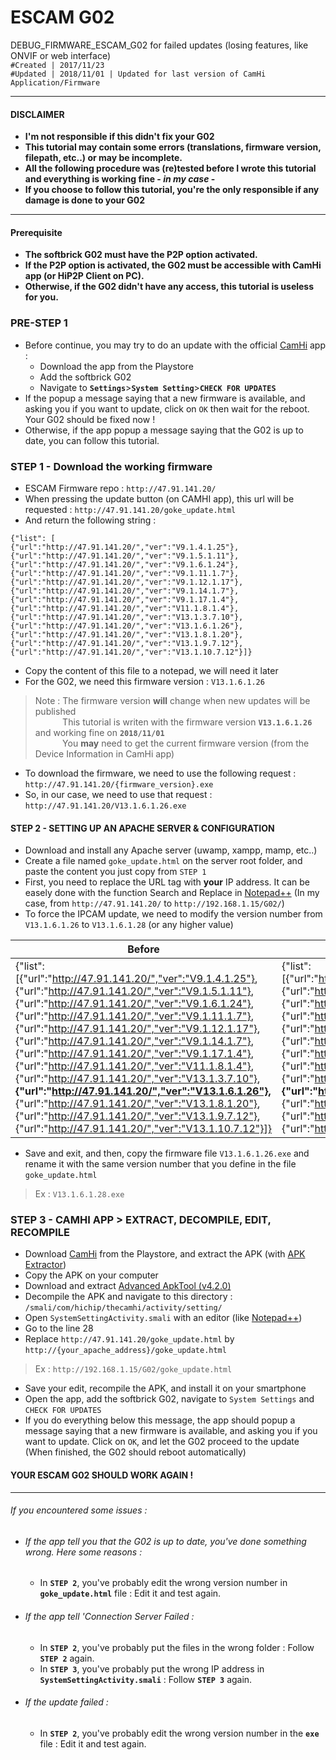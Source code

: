 # ESCAM G02
DEBUG_FIRMWARE_ESCAM_G02 for failed updates (losing features, like ONVIF or web interface)  
`#Created | 2017/11/23`  
`#Updated | 2018/11/01 | Updated for last version of CamHi Application/Firmware`

---
 #### DISCLAIMER
 - **I'm not responsible if this didn't fix your G02**
 - **This tutorial may contain some errors (translations, firmware version, filepath, etc..) or may be incomplete.**  
 - **All the following procedure was (re)tested before I wrote this tutorial and everything is working fine - _in my case_ -** 
 - **If you choose to follow this tutorial, you're the only responsible if any damage is done to your G02**
---

#### Prerequisite
- **The softbrick G02 must have the P2P option activated.**  
- **If the P2P option is activated, the G02 must be accessible with CamHi app (or HiP2P Client on PC).**
- **Otherwise, if the G02 didn't have any access, this tutorial is useless for you.**


### PRE-STEP 1
- Before continue, you may try to do an update with the official [CamHi](https://play.google.com/store/apps/details?id=com.hichip) app :  
	- Download the app from the Playstore  
    - Add the softbrick G02  
    - Navigate to **`Settings`**>**`System Setting`**>**`CHECK FOR UPDATES`**  
- If the popup a message saying that a new firmware is available, and asking you if you want to update, click on `OK` then wait for the reboot. Your G02 should be fixed now !
- Otherwise, if the app popup a message saying that the G02 is up to date, you can follow this tutorial.
### STEP 1 - Download the working firmware
- ESCAM Firmware repo : `http://47.91.141.20/`  
- When pressing the update button (on CAMHI app), this url will be requested : `http://47.91.141.20/goke_update.html`  
- And return the following string :  

```
{"list": [
{"url":"http://47.91.141.20/","ver":"V9.1.4.1.25"},
{"url":"http://47.91.141.20/","ver":"V9.1.5.1.11"},
{"url":"http://47.91.141.20/","ver":"V9.1.6.1.24"},
{"url":"http://47.91.141.20/","ver":"V9.1.11.1.7"},
{"url":"http://47.91.141.20/","ver":"V9.1.12.1.17"},
{"url":"http://47.91.141.20/","ver":"V9.1.14.1.7"},
{"url":"http://47.91.141.20/","ver":"V9.1.17.1.4"},
{"url":"http://47.91.141.20/","ver":"V11.1.8.1.4"},
{"url":"http://47.91.141.20/","ver":"V13.1.3.7.10"},
{"url":"http://47.91.141.20/","ver":"V13.1.6.1.26"},
{"url":"http://47.91.141.20/","ver":"V13.1.8.1.20"},
{"url":"http://47.91.141.20/","ver":"V13.1.9.7.12"},
{"url":"http://47.91.141.20/","ver":"V13.1.10.7.12"}]}
```

- Copy the content of this file to a notepad, we will need it later  
- For the G02, we need this firmware version : `V13.1.6.1.26`  
>Note : The firmware version **will** change when new updates will be published  
>           This tutorial is writen with the firmware version **`V13.1.6.1.26`** and working fine on **`2018/11/01`**  
>           You **may** need to get the current firmware version (from the Device Information in CamHi app)

- To download the firmware, we need to use the following request : `http://47.91.141.20/{firmware_version}.exe`  
- So, in our case, we need to use that request : `http://47.91.141.20/V13.1.6.1.26.exe`  

#### STEP 2 - SETTING UP AN APACHE SERVER & CONFIGURATION 
- Download and install any Apache server (uwamp, xampp, mamp, etc..)  
- Create a file named `goke_update.html` on the server root folder, and paste the content you just copy from `STEP 1`  
- First, you need to replace the URL tag with **your** IP address. It can be easely done with the function Search and Replace in  [Notepad++](https://notepad-plus-plus.org/) (In my case, from `http://47.91.141.20/` to `http://192.168.1.15/G02/`)
- To force the IPCAM update, we need to modify the version number from `V13.1.6.1.26` to `V13.1.6.1.28` (or any higher value)    

Before | After
--|--
{"list": [{"url":"http://47.91.141.20/","ver":"V9.1.4.1.25"}, {"url":"http://47.91.141.20/","ver":"V9.1.5.1.11"}, {"url":"http://47.91.141.20/","ver":"V9.1.6.1.24"}, {"url":"http://47.91.141.20/","ver":"V9.1.11.1.7"}, {"url":"http://47.91.141.20/","ver":"V9.1.12.1.17"}, {"url":"http://47.91.141.20/","ver":"V9.1.14.1.7"}, {"url":"http://47.91.141.20/","ver":"V9.1.17.1.4"}, {"url":"http://47.91.141.20/","ver":"V11.1.8.1.4"}, {"url":"http://47.91.141.20/","ver":"V13.1.3.7.10"}, **{"url":"http://47.91.141.20/","ver":"V13.1.6.1.26"},** {"url":"http://47.91.141.20/","ver":"V13.1.8.1.20"}, {"url":"http://47.91.141.20/","ver":"V13.1.9.7.12"}, {"url":"http://47.91.141.20/","ver":"V13.1.10.7.12"}]} | {"list": [{"url":"http://192.168.1.15/G02/","ver":"V9.1.4.1.25"}, {"url":"http://192.168.1.15/G02/","ver":"V9.1.5.1.11"}, {"url":"http://192.168.1.15/G02/","ver":"V9.1.6.1.24"}, {"url":"http://192.168.1.15/G02/","ver":"V9.1.11.1.7"}, {"url":"http://192.168.1.15/G02/","ver":"V9.1.12.1.17"}, {"url":"http://192.168.1.15/G02/","ver":"V9.1.14.1.7"}, {"url":"http://192.168.1.15/G02/","ver":"V9.1.17.1.4"}, {"url":"http://192.168.1.15/G02/","ver":"V11.1.8.1.4"}, {"url":"http://192.168.1.15/G02/","ver":"V13.1.3.7.10"}, **{"url":"http://192.168.1.15/G02/","ver":"V13.1.6.1.28"}**, {"url":"http://192.168.1.15/G02/","ver":"V13.1.8.1.20"}, {"url":"http://192.168.1.15/G02/","ver":"V13.1.9.7.12"}, {"url":"http://192.168.1.15/G02/","ver":"V13.1.10.7.12"}]}

- Save and exit, and then, copy the firmware file `V13.1.6.1.26.exe` and rename it with the same version number that you define in the  file `goke_update.html` 
>Ex : `V13.1.6.1.28.exe`  

### STEP 3 - CAMHI APP > EXTRACT, DECOMPILE, EDIT, RECOMPILE 
- Download [CamHi](https://play.google.com/store/apps/details?id=com.hichip) from the Playstore, and extract the APK (with [APK Extractor](https://play.google.com/store/apps/details?id=com.ext.ui&hl=fr))
- Copy the APK on your computer
- Download and extract [Advanced ApkTool (v4.2.0)](https://forum.xda-developers.com/showpost.php?p=77638764&postcount=835)  
- Decompile the APK and navigate to this directory : `/smali/com/hichip/thecamhi/activity/setting/`  
- Open `SystemSettingActivity.smali` with an editor (like [Notepad++](https://notepad-plus-plus.org/))
- Go to the line 28    
- Replace  `http://47.91.141.20/goke_update.html` by `http://{your_apache_address}/goke_update.html`  
>Ex : `http://192.168.1.15/G02/goke_update.html`  

- Save your edit, recompile the APK, and install it on your smartphone
- Open the app, add the softbrick G02, navigate to `System Settings` and `CHECK FOR UPDATES`  
- If you do everything below this message, the app should popup a message saying that a new firmware is available, and asking you if you want to update. Click on `OK`, and let the G02 proceed to the update (When finished, the G02 should reboot automatically)

#### YOUR ESCAM G02 SHOULD WORK AGAIN !
---
###### If you encountered some issues :  
- ###### If the app tell you that the G02 is up to date, you've done something wrong. Here some reasons :  
 	- In **`STEP 2`**, you've probably edit the wrong version number in **`goke_update.html`** file : Edit it and test again.  
- ###### If the app tell 'Connection Server Failed :  
	- In **`STEP 2`**, you've probably put the files in the wrong folder : Follow **`STEP 2`** again.  
 	- In **`STEP 3`**, you've probably put the wrong IP address in **`SystemSettingActivity.smali`** : Follow **`STEP 3`** again.  
- ###### If the update failed :  
 	- In **`STEP 2`**, you've probably edit the wrong version number in the **`exe`**  file : Edit it and test again.  
